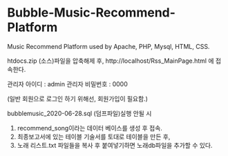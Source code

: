 # Bubble-Music-Recommend-Platform
Music Recommend Platform used by Apache, PHP, Mysql, HTML, CSS.


htdocs.zip (소스)파일을 압축해제 후, http://localhost/Rss_MainPage.html 에 접속한다.

관리자 아이디 : admin
관리자 비밀번호 : 0000

(일반 회원으로 로그인 하기 위해선, 회원가입이 필요함.)


bubblemusic_2020-06-28.sql (덤프파일)실행 안될 시

1. recommend_song이라는 데이터 베이스를 생성 후 접속.
2. 최종보고서에 있는 테이블 기술서를 토대로 테이블을 만든 후,
3. 노래 리스트.txt 파일들을 복사 후 붙여넣기하면 노래db파일을 추가할 수 있다.